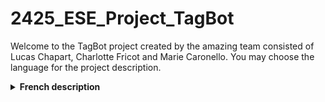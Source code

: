 # 2425_ESE_Project_TagBot
Welcome to the TagBot project created by the amazing team consisted of Lucas Chapart, Charlotte Fricot and Marie Caronello.
You may choose the language for the project description.

<details>
  <summary><strong>French description</strong></summary>

  # Sommaire
  
1. [Introduction](#introduction)
2. [PCB](#pcb)
3. [Code](#code)

  
  # Introduction
  
  Vous vous trouvez actuellement dans le projet TagBot (ou robot chat), il s'intègre à un projet de classe où chaque équipe doit concevoir un robot. Ces robots doivent pouvoir jouer au chat ensemble, avec un chat et des souris, sur une table sans bords. 
  
  Au terme de ce projet, notre chat robot doit pouvoir:
  - se déplacer sur une table sans bordure (sans tomber)
  - changer d'état (chat ou souris)
    - si le robot est chat il doit pouvoir attraper la souris
    - si le robot est souris il doit pouvoir échapper au chat
  
  Nous avons plusieurs niveaux d'objectifs à atteindre: 
  - Niveau 0 : robot se déplace + ne tombe pas de la table
  - Niveau 1 : détecte un robot et s'en rapproche (chat) ou s'en éloigne (souris)
  - Niveau 2 : change de comportement après un contact + fonctionne avec plusieurs robots
  - Niveau 3 : capable de se localiser + n'est pas affecté par les obstacles hors de la table

  Le projet doit être réalisé sur un semestre, du mois de septembre au mois de janvier, avec un certain nombre de livrables à fournir avant chaque étape clé. Les   différentes étapes techniques incluent des phases de conception, de développement et de validation sur un système embarqué.

  <details>
  <summary><strong>Plan détaillé</strong></summary>  

  ### Avant les vacances de la Toussaint
  
  Les 10 premières séances sont consacrées à la création du PCB que l'on doit commander avant les vacances de la Toussaint. 
  
  - Séance 1 → Schéma architectural / BOM
  - Séance 2 et 3 → Schéma électronique annoté
  - Séance 4 → Corrections Schéma / BOM Finale
  - Séance 5 → Placement
  - Séance 6 → Placement corrigé
  - Séance 7 → Routage
  - Séance 8, 9 et 10 → Corrections Routage, export

  Dans le même temps, nous avons débuté la partie informatique avec la création du projet sur CubeIDE. Nous avons configuré les pins et commencé la rédaction des librairies pour les différents composants. 

  ### Entre la Toussaint et Noël

  Cette période est centrée sur le développement logiciel et l'intégration.

  ### Après les vacances de Noël

  L'accent est mis sur les derniers ajustements et les tests finaux avant la présentation. En effet, les dernières séances consacrées à ce projet vont nous permettre de finaliser les algorithmes de stratégie et les comportements robotiques. Le challenge final aura lieu le vendredi 10 janvier, ce challenge consistera en un test et une présentation du projet où tous les robots chats de notre classe s'affronteront.

   </details>

  ## Schéma architectural et materiel

  <div align="center">
<img src="./Images/Schema_architecture.png" width="400">
</div>
  
  L'essentiel du materiel nous a été imposé, mais nous devons trouver par nous même le moyen par lequel nous voulons détetecter les bords pour ne pas tomber de la table. 
  Pour cela on aimerait utiliser les capteurs IR ce capteur sera placer sous le robot et recevra donc une tension qui déterminera sa distance par rapport au sol, quand ce signal diminue fortement (donc la distance augmente) cela signifie qu'on est sur un bord. Comme il sera sous le robot il nous faut un capteur qui est capable de detecté des petites distances comme le capteur sharp GP2Y0A21SK0F. 
  
  On aimerai aussi ajouter une led visible qui nous permettrait de savoir quel est l'état de notre robot chat.

  # PCB
  La première étape de la conception de notre PCB a été de réaliser le schéma électronique de notre carte. Voici une liste des composants utilisés :

- **Microprocesseur** : STM32G431CBU6
- **Régulateurs de tension** : 5V et 3.3V
- **Drivers de moteurs** : ZXBM5210-SP-13
- **Système de batterie** : Batterie NIMH 7.2V 1.3Ah 
- **ST Link** : Interface de programmation et débogage
- **Oscillateur Quartz** : 16MHz
- **Connecteurs** : Divers connecteurs pour l'alimentation et les signaux
- **Accéléromètre** : ADXL343

## Détail des Composants et Branchements

### 1. Microprocesseur : STM32G431CBU6

Le microprocesseur STM32G431x6 est au cœur du robot. Il gère la logique du jeu et communique avec les autres composants. Le schéma de branchement du microprocesseur est disponible [ici](./Documents/datasheets/stm32g431cb.pdf).

<div align="center">
<img src="./Images/Kicad_microprocesseur.png" width="400">
</div>

Les principaux branchements incluent :

- **VDDA** : Connecté à un filtrage LC pour lisser l'alimentation analogique.
- **VSS / VDD** : Alimentations principales.
- **GPIOs** : Utilisés pour le contrôle des LED de débogage et la communication avec les drivers de moteur.

Pour configurer les broches du microcontrôleur, nous utilisons le logiciel CubeIDE. Une fois la configuration effectuée, nous générons le fichier `.ioc` qui documente l'ensemble des options choisies pour chaque pin. Le fait d'utiliser l'ioc du microprocesseur nous permet de choisir au mieux chaque pin pour les entrée/sortie du microprocesseur.

### 2. LED

Le robot comporte 7 LEDs connectées à des résistances de limitation de courant.

- **Une LED rouge** : indique que le robot est le chat.
- **Une LED Bleue** : indique que le robot est une souris.
- **Deux LED vertes** : qui sont des LEDs de debug.
- **Une LED jaune** : 5V
- **Une LED verte** : 3.3V
- **Une LED verte** : 7.2V

<div align="center">
<img src="./Images/Kicad_microprocesseur_led.png" width="400">
</div>

### 3. Boutons

Le robot dispose de deux boutons :

- **NRST** : Bouton de réinitialisation.
- **Mode** : Bouton qui permet de changer l'état du robot entre "chat" et "souris".

<div align="center">
<img src="./Images/Kicad_microprocesseur_boutons.png" width="400">
</div>

### 4. Drivers de Moteurs : ZXBM5210-SP-13

Les drivers de moteurs permettent de contrôler les moteurs à courant continu utilisés pour déplacer le robot. Nous utilisons le driver ZXBM5210, connecté selon le schéma de la [documentation](./Documents/datasheets/driver_ZXBM5210.pdf).

<div align="center">
<img src="./Images/Kicad_drivers.png" width="400">
</div>

Le branchement des drivers inclut :

- **Vref** : Tension de référence pour le contrôle de vitesse.
- **VDD** : Alimentation des moteurs.
- **Entrées de contrôle** : Connectées aux GPIOs du microprocesseur.

<div align="center">
<img src="./Images/Kicad_driver.png" width="400">
</div>

### 5. Régulateurs de Tension

Nous utilisons deux régulateurs de tension pour convertir l'alimentation de la batterie :

<div align="center">
<img src="./Images/Kicad_regulateurs.png" width="400">
</div>

1. **Régulateur 7.2V → 5V : MP1475S**
   - Construit selon la [documentation](./Documents/datasheets/regulateur_MP1475S.pdf).
   - Assure une tension de 5V en sortie pour l'alimentation du LIDAR et des capteurs de bords.
   - On prend donc la résistance R = 7.68k cette valeur est disponible donc nous pouvons garder la valeur. Si ca n’avait pas été le cas on aurait du réaliser un diviseur de tension pour retrouver les valeurs des résistances pour qu en sortie on est du 5V et 3A.
   - Pour s'assurer que nous recevons bien une tension de 5V, nous avons ajouter une LED jaune connectée à une résistance de limitation de courant.

<div align="center">
<img src="./Images/Kicad_regulateur_MP1475S.png" width="400">
</div>

2. **Régulateur 5V → 3.3V : BU33SD5WG-TR**
   - Construit selon la [documentation](./Documents/datasheets/regulateur_buxxsd5wg-e.pdf).
   - Alimente le microprocesseur et l'écran en 3.3V.
   - Pour s'assurer que nous recevons bien une tension de 3V, nous avons ajouter une LED verte connectée à une résistance de limitation de courant.

<div align="center">
<img src="./Images/Kicad_regulateur_BU33SD5WG.png" width="400">
</div>

### 6. Oscillateur Quartz 16MHz

L'oscillateur quartz est utilisé pour fournir une horloge stable au microprocesseur. Il est connecté selon le schéma standard, avec des condensateurs de découplage.

<div align="center">
<img src="./Images/Kicad_quartz.png" width="400">
</div>

### 7. ST Link

La ST Link est utilisée pour la programmation et le débogage du microprocesseur STM32. Elle permet de flasher le code sur le microprocesseur et d'assurer une communication série pour le débogage.

- **VCC** : Alimentation de la ST Link (3.3V).
- **SWDIO / SWCLK** : Broches de communication pour le débogage.
- **NRST** : Connecté au bouton de réinitialisation pour permettre un reset matériel lors de la programmation.

<div align="center">
<img src="./Images/Kicad_STlink.png" width="400">
</div>

### 8. Accéléromètre : ADXL343

L'accéléromètre ADXL343 permet de mesurer les mouvements du robot. Il est connecté au microprocesseur via une communication **SPI**. La configuration SPI a été choisie car elle offre une communication plus rapide et fiable dans notre application. Le schéma de branchement est basé sur la [documentation](./Documents/datasheets/accelerometre_adxl343.pdf).

<div align="center">
<img src="./Images/Kicad_accelerometre.png" width="400">
</div>

### 9. Connecteurs

Le robot dispose de plusieurs connecteurs pour interfacer différents périphériques :

<div align="center">
<img src="./Images/Kicad_connecteurs.png" width="400">
</div>

1. **Connecteur Moteurs**

- Les connecteurs moteurs permettent de relier le PCB aux moteurs DC utilisés pour déplacer le robot.
- Chaque connecteur est relié à un driver de moteur ZXBM5210 pour gérer la vitesse et la direction.

<div align="center">
<img src="./Images/Kicad_connecteur_moteur.png" width="400">
</div>


2. **Connecteur LIDAR**

- Le connecteur Lidar est utilisé pour interfacer un capteur Lidar au robot, permettant la détection de la distance et des obstacles.
- Il est connecté à l'un des ports de communication du microprocesseur (SPI ou UART).

<div align="center">
<img src="./Images/Kicad_connecteur_lidar.png" width="400">
</div>

3. **Connecteur Écran**

- Le connecteur écran permet d'ajouter un petit écrat pour afficher l'état du robot (chat ou souris).
- Ce connecteur est relié à l'interface I2C du microprocesseur.

<div align="center">
<img src="./Images/Kicad_connecteur_ecran.png" width="400">
</div>

4. **Connecteur Capteur Bords**

- Le capteur bords est utilisé pour détecter les bords de la table et éviter que le robot ne tombe.
- Le capteur est relié intrinséquement à un DAC

<div align="center">
<img src="./Images/Kicad_connecteur_capteurbords.png" width="400">
</div>


### 10. Batterie

Le robot est alimenté par une batterie LiPo de 7.4V, qui fournit de l'énergie aux régulateurs de tension pour les différents composants du circuit, la documentation utilisé est [ici](./Documents/datasheets/batterie_0900766b81582941.pdf). Pour s'assurer que nous recevons bien une tension de 7,2V, nous avons ajouté une LED verte connectée à une résistance de limitation de courant.

<div align="center">
<img src="./Images/Kicad_batterie.png" width="400">
</div>

  
# Code

  ## Documentation Code

[voir la documentation](./Documents/Doxygen_Documentation/html/index.html)
  
  ## Introduction

  Dans le cadre du projet, nous devons utiliser plusieurs moyens de communications tels que le SPI pour l'accéléromètre, l'I2C pour l'écran OLED
  
  ## Pilote Lidar X4
  
  Le fichier `X4_driver.c` fournit une implémentation pour interfacer avec le périphérique X4 via la communication UART. Ce pilote prend en charge diverses fonctionnalités, y compris le démarrage et l'arrêt des analyses, la récupération des informations et de l'état de l'appareil, et le traitement des données d'analyse. Le pilote utilise un protocole défini dans le fichier d'en-tête `X4_driver.h` et gère les réponses du périphérique X4.
  
  - **Bibliothèque STM32 HAL** pour la communication UART.
  - **Bibliothèques C standard** (string.h, math.h, stdlib.h, stdbool.h).
  
  <details>
    <summary><strong>Fichier header X4_driver.h</strong></summary>
  
  ### Fichier d'en-tête : `X4_driver.h`
  
  #### Macros
  
    - **Octets de Commande :**
      - `X4_CMD_START` - Début d'une séquence de commande.
      - `X4_CMD_START_SCAN` - Commande pour démarrer une analyse.
      - `X4_CMD_STOP_SCAN` - Commande pour arrêter une analyse.
      - `X4_CMD_GET_INFO` - Commande pour obtenir des informations sur l'appareil.
      - `X4_CMD_GET_HEALTH` - Commande pour obtenir l'état de l'appareil.
      - `X4_CMD_SOFT_RESTART` - Commande pour effectuer un redémarrage à chaud.
  
    - **Protocole de Réponse :**
      - `X4_RESPONSE_START_SIGN` - Signature de début attendue d'une réponse.
      - `X4_RESPONSE_SINGLE_MODE` - Mode de réponse unique.
      - `X4_RESPONSE_CONTINUOUS_MODE` - Mode de réponse continue.
  
    - **Tailles des Réponses :**
      - `X4_RESPONSE_HEADER_SIZE` - Taille de l'en-tête de réponse.
      - `X4_MAX_RESPONSE_SIZE` - Taille maximale du contenu de la réponse.
      - `X4_SERIAL_NUMBER_SIZE` - Taille du numéro de série.
      - `X4_SERIAL_FIRMWARE_SIZE` - Taille de la version du firmware.
  
  #### Structures
  
    - **`X4_ResponseMessage`**
      - Contient des champs pour l'analyse du message de réponse, y compris la signature de début, la longueur de la réponse, le mode, le code de type et le contenu.
  
    - **`X4_DeviceInfo`**
      - Contient des champs pour le modèle de l'appareil, la version du firmware, la version matérielle et le numéro de série.
  
    - **`X4_ScanData`**
      - Contient des champs pour l'en-tête du paquet, le type de paquet, la quantité d'échantillons, les angles, le code de vérification, et des données échantillons, distances et angles allouées dynamiquement.
  
  #### Prototypes de Fonction
  
    - **`void X4_StartScan(void);`**
      - Démarre une analyse sur le périphérique X4.
  
    - **`void X4_StopScan(void);`**
      - Arrête l'analyse en cours.
  
    - **`void X4_GetDeviceInfo(void);`**
      - Récupère les informations sur l'appareil.
  
    - **`void X4_GetHealthStatus(void);`**
      - Récupère l'état de l'appareil.
  
    - **`void X4_SoftRestart(void);`**
      - Effectue un redémarrage à chaud de l'appareil.
  
    - **`void X4_HandleResponse(void);`**
      - Gère la réponse reçue du périphérique X4.
  
    - **`void X4_ParseMessage(const uint8_t *raw_data, X4_ResponseMessage *response);`**
      - Analyse un message brut en une réponse structurée.
  
    - **`uint16_t convertBytesToUint16(const uint8_t* byte_array);`**
      - Convertit un tableau de 2 octets en un entier non signé de 16 bits.
    
  </details>
  
  <details>
    <summary><strong>Fichier Source : X4_driver.c</strong></summary>
  
  ### Fonctions Clés
  
    - **`static void X4_SendCommand(uint8_t command)`**
      - Envoie une commande au périphérique X4 via UART.
  
    - **`void X4_StartScan(void)`**
      - Envoie la commande de démarrage de l'analyse et gère la réponse.
  
    - **`void X4_StopScan(void)`**
      - Envoie la commande d'arrêt de l'analyse.
  
    - **`void X4_SoftRestart(void)`**
      - Envoie la commande de redémarrage à chaud.
  
    - **`void X4_GetDeviceInfo(void)`**
      - Envoie la commande pour obtenir des informations sur l'appareil et traite la réponse.
  
    - **`void X4_GetDeviceHealth(void)`**
      - Envoie la commande pour obtenir l'état de l'appareil et traite la réponse.
  
    - **`void X4_HandleDeviceInfoResponse(const X4_ResponseMessage* response)`**
      - Gère et analyse la réponse d'information sur l'appareil.
  
    - **`void X4_HandleDeviceHealthResponse(const X4_ResponseMessage* response)`**
      - Gère et analyse la réponse de l'état de l'appareil.
  
    - **`void X4_HandleScanResponse(const X4_ResponseMessage* response)`**
      - Gère et analyse la réponse des données d'analyse.
  
    - **`void X4_HandleResponse(void)`**
      - Reçoit et traite les données UART, les envoie au gestionnaire approprié.
  
    - **`void X4_ParseMessage(const uint8_t *raw_data, X4_ResponseMessage *response)`**
      - Analyse un message brut en une réponse structurée.
  
    - **`void X4_HandleScanDataDistances(X4_ScanData *scan_data)`**
      - Traite et calcule les distances à partir des données d'analyse.
  
    - **`void X4_HandleScanDataAngles(X4_ScanData *scan_data)`**
      - Traite et calcule les angles à partir des données d'analyse.
  
    - **`uint16_t calculateXOR(const X4_ScanData *scan_data, size_t packet_length)`**
      - Calcule le XOR de tous les octets dans le paquet, à l'exception du code de vérification.
  
    - **`bool verifyCheckCode(const X4_ScanData *scan_data, size_t packet_length)`**
      - Vérifie l'intégrité des données d'analyse en utilisant le code de vérification.
  
    - **`uint16_t convertBytesToUint16(const uint8_t* byte_array)`**
      - Convertit un tableau de 2 octets en un entier non signé de 16 bits.
  </details>
  
  <details>
    <summary><strong>Utilisation </strong></summary>
    
    1. **Initialisation :**
       - Assurez-vous que UART est correctement initialisé et configuré dans votre application principale.
  
    2. **Envoi de Commandes :**
       - Utilisez des fonctions telles que `X4_StartScan()`, `X4_StopScan()` et `X4_GetDeviceInfo()` pour interagir avec le périphérique X4.
  
    3. **Gestion des Réponses :**
       - Appelez `X4_HandleResponse()` pour recevoir et traiter les réponses. Implémentez des gestionnaires appropriés pour les informations sur l'appareil, l'état de l'appareil et les données d'analyse.
  
    4. **Traitement des Données d'Analyse :**
       - Utilisez `X4_HandleScanDataDistances()` et `X4_HandleScanDataAngles()` pour traiter les données d'analyse et calculer les distances et les angles.
  </details>
  
  <details>
    <summary><strong>Remarques </strong></summary>
    
  ### Remarques
  
    - Assurez-vous que la fonction `HAL_UART_Receive` est configurée avec un délai d'attente approprié et une gestion des erreurs selon les besoins de votre application.
    - Ajustez `X4_MAX_RESPONSE_SIZE` dans le fichier d'en-tête si nécessaire en fonction de la taille de réponse attendue du périphérique.
  </details>

## 
</details>
